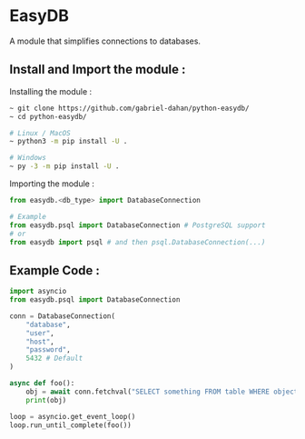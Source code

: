 # EasyDB
A module that simplifies connections to databases.

## Install and Import the module :

Installing the module :
```bash
~ git clone https://github.com/gabriel-dahan/python-easydb/
~ cd python-easydb/

# Linux / MacOS
~ python3 -m pip install -U .

# Windows 
~ py -3 -m pip install -U .
```
Importing the module :
```python
from easydb.<db_type> import DatabaseConnection

# Example
from easydb.psql import DatabaseConnection # PostgreSQL support
# or
from easydb import psql # and then psql.DatabaseConnection(...)
```

## Example Code :
```python
import asyncio
from easydb.psql import DatabaseConnection

conn = DatabaseConnection(
    "database", 
    "user", 
    "host", 
    "password",
    5432 # Default
)

async def foo():
    obj = await conn.fetchval("SELECT something FROM table WHERE object = $1;", object)
    print(obj)

loop = asyncio.get_event_loop()
loop.run_until_complete(foo())
```